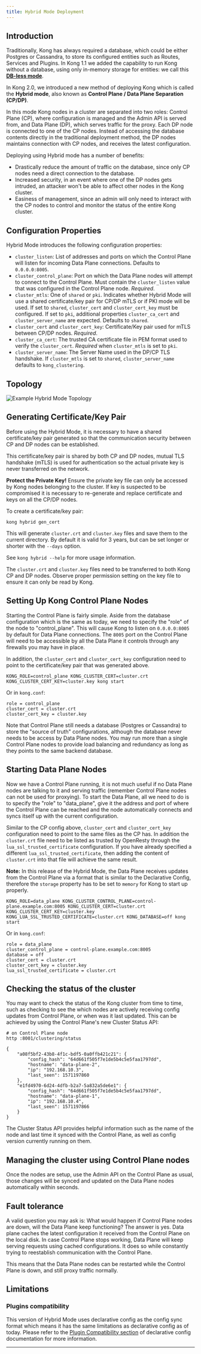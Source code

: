 ```yaml
---
title: Hybrid Mode Deployment
---
```



## Introduction

Traditionally, Kong has always required a database, which could be either
Postgres or Cassandra, to store its configured entities such as Routes,
Services and Plugins. In Kong 1.1 we added the capability to run Kong without
a database, using only in-memory storage for entities: we call this [**DB-less mode**][db-less].

In Kong 2.0, we introduced a new method of deploying Kong which is
called the **Hybrid mode**, also known as **Control Plane / Data Plane Separation (CP/DP)**.

In this mode Kong nodes in a cluster are separated into two roles: Control Plane (CP), where configuration is managed and the Admin API is served from,
and Data Plane (DP), which serves traffic for the proxy. Each DP node is connected to one of the CP nodes. Instead of accessing the
database contents directly in the traditional deployment method, the DP nodes maintains
connection with CP nodes, and receives the latest configuration.

Deploying using Hybrid mode has a number of benefits:

* Drastically reduce the amount of traffic on the database, since only CP nodes need a
  direct connection to the database.
* Increased security, in an event where one of the DP nodes gets intruded, an attacker
  won't be able to affect other nodes in the Kong cluster.
* Easiness of management, since an admin will only need to interact with the CP nodes to control
  and monitor the status of the entire Kong cluster.

## Configuration Properties

Hybrid Mode introduces the following configuration properties:
- `cluster_listen`: List of addresses and ports on which the Control Plane will listen
for incoming Data Plane connections. Defaults to `0.0.0.0:8005`.
- `cluster_control_plane`: Port on which the Data Plane nodes will attempt to connect
to the Control Plane. Must contain the `cluster_listen` value that was configured in
the Control Plane node. *Required*.
- `cluster_mtls`: One of `shared` or `pki`. Indicates whether Hybrid Mode will use a
shared certificate/key pair for CP/DP mTLS or if PKI mode will be used. If set to
`shared`, `cluster_cert` and `cluster_cert_key` must be configured. If set to
`pki`, additional properties `cluster_ca_cert` and `cluster_server_name` are
expected. Defaults to `shared`.
- `cluster_cert` and `cluster_cert_key`: Certificate/Key pair used for mTLS between
CP/DP nodes. *Required*.
- `cluster_ca_cert`: The trusted CA certificate file in PEM format used to verify
the `cluster_cert`. *Required* when `cluster_mtls` is set to `pki`.
- `cluster_server_name`: The Server Name used in the DP/CP TLS handshake. If
`cluster_mtls` is set to `shared`, `cluster_server_name` defaults to `kong_clustering`.

## Topology

![Example Hybrid Mode Topology](/assets/images/docs/hybrid-mode.png "Example Hybrid Mode Topology")

## Generating Certificate/Key Pair

Before using the Hybrid Mode, it is necessary to have a shared certificate/key pair generated
so that the communication security between CP and DP nodes can be established.

This certificate/key pair is shared by both CP and DP nodes, mutual TLS handshake (mTLS) is used
for authentication so the actual private key is never transferred on the network.

<div class="alert alert-warning">
  <strong>Protect the Private Key!</strong> Ensure the private key file can only be accessed by
  Kong nodes belonging to the cluster. If key is suspected to be compromised it is necessary to
  re-generate and replace certificate and keys on all the CP/DP nodes.
</div>

To create a certificate/key pair:

```
kong hybrid gen_cert
```

This will generate `cluster.crt` and `cluster.key` files and save them to the current directory.
By default it is valid for 3 years, but can be set longer or shorter with the `--days` option.

See `kong hybrid --help` for more usage information.

The `cluster.crt` and `cluster.key` files need to be transferred to both Kong CP and DP nodes.
Observe proper permission setting on the key file to ensure it can only be read by Kong.

## Setting Up Kong Control Plane Nodes

Starting the Control Plane is fairly simple. Aside from the database configuration
which is the same as today, we need to specify the "role" of the node to "control\_plane".
This will cause Kong to listen on `0.0.0.0:8005` by default for Data Plane
connections. The `8005` port on the Control Plane will need to be
accessible by all the Data Plane it controls through any firewalls you may have
in place.

In addition, the `cluster_cert` and `cluster_cert_key` configuration need to point to
the certificate/key pair that was generated above.

```
KONG_ROLE=control_plane KONG_CLUSTER_CERT=cluster.crt KONG_CLUSTER_CERT_KEY=cluster.key kong start
```

Or in `kong.conf`:

```
role = control_plane
cluster_cert = cluster.crt
cluster_cert_key = cluster.key
```

Note that Control Plane still needs a database (Postgres or Cassandra) to store the
"source of truth" configurations, although the database never needs to be access by
Data Plane nodes. You may run more than a single Control Plane nodes to provide load balancing
and redundancy as long as they points to the same backend database.

## Starting Data Plane Nodes

Now we have a Control Plane running, it is not much useful if no Data Plane nodes are
talking to it and serving traffic (remember Control Plane nodes can not be used
for proxying). To start the Data Plane, all we need to do is to specify the "role"
to "data\_plane", give it the address and port of where the Control Plane can be reached
and the node automatically connects and syncs itself up with the current configuration.

Similar to the CP config above, `cluster_cert` and `cluster_cert_key` configuration need to
point to the same files as the CP has. In addition the `cluster.crt` file need to be listed
as trusted by OpenResty through the `lua_ssl_trusted_certificate` configuration. If you
have already specified a different `lua_ssl_trusted_certificate`, then adding the content
of `cluster.crt` into that file will achieve the same result.

**Note:** In this release of the Hybrid Mode, the Data Plane receives updates from the Control
Plane via a format that is similar to the Declarative Config, therefore the `storage`
property has to be set to `memory` for Kong to start up properly.

```
KONG_ROLE=data_plane KONG_CLUSTER_CONTROL_PLANE=control-plane.example.com:8005 KONG_CLUSTER_CERT=cluster.crt KONG_CLUSTER_CERT_KEY=cluster.key KONG_LUA_SSL_TRUSTED_CERTIFICATE=cluster.crt KONG_DATABASE=off kong start
```

Or in `kong.conf`:

```
role = data_plane
cluster_control_plane = control-plane.example.com:8005
database = off
cluster_cert = cluster.crt
cluster_cert_key = cluster.key
lua_ssl_trusted_certificate = cluster.crt
```

## Checking the status of the cluster

You may want to check the status of the Kong cluster from time to time, such as
checking to see the which nodes are actively receiving config updates from
Control Plane, or when was it last updated. This can be achieved by using the
Control Plane's new Cluster Status API:

```
# on Control Plane node
http :8001/clustering/status

{
    "a08f5bf2-43b8-4f1c-bdf5-0a0ffb421c21": {
        "config_hash": "64d661f505f7e1de5b4c5e5faa1797dd",
        "hostname": "data-plane-2",
        "ip": "192.168.10.3",
        "last_seen": 1571197860
    },
    "e1fd4970-6d24-4dfb-b2a7-5a832a5de6e1": {
        "config_hash": "64d661f505f7e1de5b4c5e5faa1797dd",
        "hostname": "data-plane-1",
        "ip": "192.168.10.4",
        "last_seen": 1571197866
    }
}
```

The Cluster Status API provides helpful information such as
the name of the node and last time it synced with the Control Plane, as
well as config version currently running on them.

## Managing the cluster using Control Plane nodes

Once the nodes are setup, use the Admin API on the Control Plane as usual,
those changes will be synced and updated on the Data Plane nodes
automatically within seconds.

## Fault tolerance

A valid question you may ask is: What would happen if Control Plane nodes are down,
will the Data Plane keep functioning? The answer is yes. Data plane caches
the latest configuration it received from the Control Plane on the local disk.
In case Control Plane stops working, Data Plane will keep serving requests using
cached configurations. It does so while constantly trying to reestablish communication
with the Control Plane.

This means that the Data Plane nodes can be restarted while the Control Plane
is down, and still proxy traffic normally.

## Limitations

### Plugins compatibility

This version of Hybrid Mode uses declarative config as the config sync format which
means it has the same limitations as declarative config as of today. Please refer
to the [Plugin Compatibility section][plugin-compat]
of declarative config documentation for more information.

---

[plugin-compat]: /{{page.kong_version}}/db-less-and-declarative-config#plugin-compatibility
[db-less]: /{{page.kong_version}}/db-less-and-declarative-config
